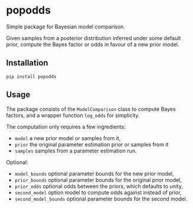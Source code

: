 # popodds
Simple package for Bayesian model comparison.

Given samples from a posterior distribution inferred under some default prior, compute the Bayes factor or odds in favour of a new prior model.

## Installation

`pip install popodds`

## Usage

The package consists of the `ModelComparison` class to compute Bayes factors, and a wrapper function `log_odds` for simplicity.

The computation only requires a few ingredients:
- `model` a new prior model or samples from it,
- `prior` the original parameter estimation prior or samples from it
- `samples` samples from a parameter estimation run.

Optional:
- `model_bounds` optional parameter bounds for the new prior model,
- `prior_bounds` optional parameter bounds for the original prior model,
- `prior_odds` optional odds between the priors, which defaults to unity,
- `second_model` option model to compute odds against instead of prior,
- `second_model_bounds` optional parameter bounds for the second model.
